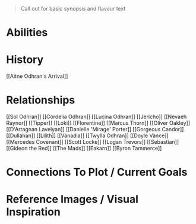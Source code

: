 > Call out for basic synopsis and flavour text

# Abilities

# History
[[Aitne Odhran's Arrival]]
# Relationships
[[Sol Odhran]]
[[Cordelia Odhran]]
[[Lucina Odhran]]
[[Jericho]]
[[Nevaeh Raynor]]
[[Tipper]]
[[Loki]]
[[Florentine]]
[[Marcus Thorn]]
[[Oliver Oakley]]
[[D'Artagnan Lavelyan]]
[[Danielle 'Mirage' Porter]]
[[Gorgeous Candor]]
[[Dullahan]]
[[Lilith]]
[[Vanadia]]
[[Twylla Odhran]]
[[Doyle Vance]]
[[Mercedes Covenant]]
[[Scott Locke]]
[[Logan Trevors]]
[[Sebastian]]
[[Gideon the Red]]
[[The Mads]]
[[Eakarn]]
[[Byron Tammerce]]

# Connections To Plot / Current Goals

# Reference Images / Visual Inspiration
